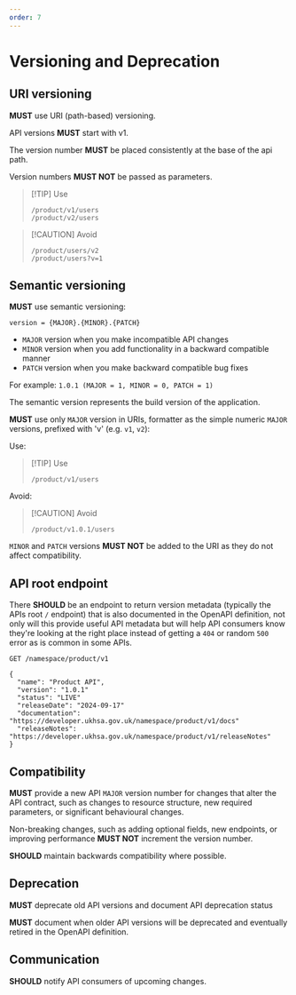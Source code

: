 ```yaml
---
order: 7
---
```


# Versioning and Deprecation

## URI versioning

**MUST** use URI (path-based) versioning.

API versions **MUST** start with v1.

The version number **MUST** be placed consistently at the base of the api path.

Version numbers **MUST NOT** be passed as parameters.

> [!TIP] Use
>
> ```text
> /product/v1/users
> /product/v2/users
> ```

> [!CAUTION] Avoid
>
> ```text
> /product/users/v2
> /product/users?v=1
> ```

## Semantic versioning

**MUST** use semantic versioning:

```text
version = {MAJOR}.{MINOR}.{PATCH}
```

- `MAJOR` version when you make incompatible API changes
- `MINOR` version when you add functionality in a backward compatible manner
- `PATCH` version when you make backward compatible bug fixes

For example: `1.0.1 (MAJOR = 1, MINOR = 0, PATCH = 1)`

The semantic version represents the build version of the application.

**MUST** use only `MAJOR` version in URIs, formatter as the simple numeric `MAJOR` versions, prefixed with 'v' (e.g. `v1`, `v2`):

Use:

> [!TIP] Use
>
> ```text
> /product/v1/users
> ```

Avoid:

> [!CAUTION] Avoid
>
> ```text
> /product/v1.0.1/users
> ```

`MINOR` and `PATCH` versions **MUST NOT** be added to the URI as they do not affect compatibility.

## API root endpoint

There **SHOULD** be an endpoint to return version metadata (typically the APIs root `/` endpoint) that is also documented in the OpenAPI definition, not only will this provide useful API metadata but will help API consumers know they're looking at the right place instead of getting a `404` or random `500` error as is common in some APIs.

```text
GET /namespace/product/v1

{
  "name": "Product API",
  "version": "1.0.1"
  "status": "LIVE"
  "releaseDate": "2024-09-17"
  "documentation": "https://developer.ukhsa.gov.uk/namespace/product/v1/docs"
  "releaseNotes": "https://developer.ukhsa.gov.uk/namespace/product/v1/releaseNotes"
}
```

## Compatibility

**MUST** provide a new API `MAJOR` version number for changes that alter the API contract, such as changes to resource structure, new required parameters, or significant behavioural changes.

Non-breaking changes, such as adding optional fields, new endpoints, or improving performance **MUST NOT** increment the version number.

**SHOULD** maintain backwards compatibility where possible.

## Deprecation

**MUST** deprecate old API versions and document API deprecation status

**MUST** document when older API versions will be deprecated and eventually retired in the OpenAPI definition.

## Communication

**SHOULD** notify API consumers of upcoming changes.
